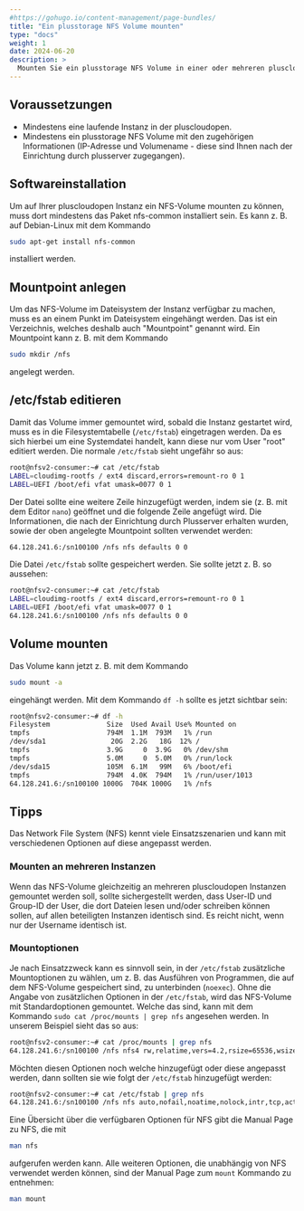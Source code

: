 ```yaml
---
#https://gohugo.io/content-management/page-bundles/
title: "Ein plusstorage NFS Volume mounten"
type: "docs"
weight: 1
date: 2024-06-20
description: >
  Mounten Sie ein plusstorage NFS Volume in einer oder mehreren pluscloudopen Instanzen
---
```


## Voraussetzungen

* Mindestens eine laufende Instanz in der pluscloudopen.
* Mindestens ein plusstorage NFS Volume mit den zugehörigen Informationen (IP-Adresse und Volumename - diese sind Ihnen nach der Einrichtung durch plusserver zugegangen).

## Softwareinstallation

Um auf Ihrer pluscloudopen Instanz ein NFS-Volume mounten zu können, muss dort mindestens das Paket nfs-common installiert sein. Es kann z. B. auf Debian-Linux mit dem Kommando 

```bash
sudo apt-get install nfs-common
```

 installiert werden.

## Mountpoint anlegen

Um das NFS-Volume im Dateisystem der Instanz verfügbar zu machen, muss es an einem Punkt im Dateisystem eingehängt werden. Das ist ein Verzeichnis, welches deshalb auch "Mountpoint" genannt wird. Ein Mountpoint kann z. B. mit dem Kommando

```bash
sudo mkdir /nfs
```

angelegt werden.

## /etc/fstab editieren

Damit das Volume immer gemountet wird, sobald die Instanz gestartet wird, muss es in die Filesystemtabelle (`/etc/fstab`) eingetragen werden. Da es sich hierbei um eine Systemdatei handelt, kann diese nur vom User "root" editiert werden. Die normale `/etc/fstab` sieht ungefähr so aus:

```bash
root@nfsv2-consumer:~# cat /etc/fstab
LABEL=cloudimg-rootfs / ext4 discard,errors=remount-ro 0 1
LABEL=UEFI /boot/efi vfat umask=0077 0 1
```

Der Datei sollte eine weitere Zeile hinzugefügt werden, indem sie (z. B. mit dem Editor `nano`) geöffnet und die folgende Zeile angefügt wird. Die Informationen, die nach der Einrichtung durch Plusserver erhalten wurden, sowie der oben angelegte Mountpoint sollten verwendet werden:

```bash
64.128.241.6:/sn100100 /nfs nfs defaults 0 0
```

Die Datei `/etc/fstab` sollte gespeichert werden. Sie sollte jetzt z. B. so aussehen:

```bash
root@nfsv2-consumer:~# cat /etc/fstab
LABEL=cloudimg-rootfs / ext4 discard,errors=remount-ro 0 1
LABEL=UEFI /boot/efi vfat umask=0077 0 1
64.128.241.6:/sn100100 /nfs nfs defaults 0 0
```

## Volume mounten

Das Volume kann jetzt z. B. mit dem Kommando 

```bash
sudo mount -a
```

eingehängt werden. Mit dem Kommando `df -h` sollte es jetzt sichtbar sein:

```bash
root@nfsv2-consumer:~# df -h
Filesystem              Size  Used Avail Use% Mounted on
tmpfs                   794M  1.1M  793M   1% /run
/dev/sda1                20G  2.2G   18G  12% /
tmpfs                   3.9G     0  3.9G   0% /dev/shm
tmpfs                   5.0M     0  5.0M   0% /run/lock
/dev/sda15              105M  6.1M   99M   6% /boot/efi
tmpfs                   794M  4.0K  794M   1% /run/user/1013
64.128.241.6:/sn100100 1000G  704K 1000G   1% /nfs
```

## Tipps

Das Network File System (NFS) kennt viele Einsatzszenarien und kann mit verschiedenen Optionen auf diese angepasst werden.

### Mounten an mehreren Instanzen

Wenn das NFS-Volume gleichzeitig an mehreren pluscloudopen Instanzen gemountet werden soll, sollte sichergestellt werden, dass User-ID und Group-ID der User, die dort Dateien lesen und/oder schreiben können sollen, auf allen beteiligten Instanzen identisch sind. Es reicht nicht, wenn nur der Username identisch ist. 

### Mountoptionen

Je nach Einsatzzweck kann es sinnvoll sein, in der `/etc/fstab` zusätzliche Mountoptionen zu wählen, um z. B. das Ausführen von Programmen, die auf dem NFS-Volume gespeichert sind, zu unterbinden (`noexec`). Ohne die Angabe von zusätzlichen Optionen in der `/etc/fstab`, wird das NFS-Volume mit Standardoptionen gemountet. Welche das sind, kann mit dem Kommando `sudo cat /proc/mounts | grep nfs` angesehen werden. In unserem Beispiel sieht das so aus:

```bash
root@nfsv2-consumer:~# cat /proc/mounts | grep nfs
64.128.241.6:/sn100100 /nfs nfs4 rw,relatime,vers=4.2,rsize=65536,wsize=65536,namlen=255,hard,proto=tcp,timeo=600,retrans=2,sec=sys,clientaddr=192.168.0.126,local_lock=none,addr=64.128.241.6 0 0
```

Möchten diesen Optionen noch welche hinzugefügt oder diese angepasst werden, dann sollten sie wie folgt der `/etc/fstab` hinzugefügt werden:

```bash
root@nfsv2-consumer:~# cat /etc/fstab | grep nfs
64.128.241.6:/sn100100 /nfs nfs auto,nofail,noatime,nolock,intr,tcp,actimeo=1800 0 0
```

Eine Übersicht über die verfügbaren Optionen für NFS gibt die Manual Page zu NFS, die mit 

```bash
man nfs
```

aufgerufen werden kann. Alle weiteren Optionen, die unabhängig von NFS verwendet werden können, sind der Manual Page zum `mount` Kommando zu entnehmen:

```bash
man mount
```

